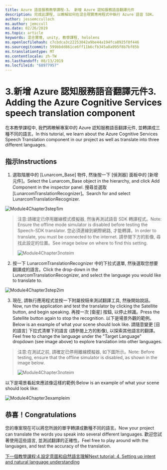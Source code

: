```yaml
---
title: Azure 語音服務教學課程-3。 新增 Azure 認知服務語音翻譯元件
description: 完成此課程, 以瞭解如何在混合現實應用程式中執行 Azure 語音 SDK。
author: jessemcculloch
ms.author: jemccull
ms.date: 02/26/2019
ms.topic: article
keywords: 混合實境, unity, 教學課程, hololens
ms.openlocfilehash: c7cbdca3c22253042a9be44a194fca8925f0f446
ms.sourcegitcommit: 599bbdd861ce6ff11b6cfb345a0a995f8b7bf85b
ms.translationtype: MT
ms.contentlocale: zh-TW
ms.lasthandoff: 08/13/2019
ms.locfileid: "68977957"
---
```

# <a name="3-adding-the-azure-cognitive-services-speech-translation-component"></a><span data-ttu-id="7eb6c-105">3.新增 Azure 認知服務語音翻譯元件</span><span class="sxs-lookup"><span data-stu-id="7eb6c-105">3. Adding the Azure Cognitive Services speech translation component</span></span>

<span data-ttu-id="7eb6c-106">在本教學課程中, 我們將瞭解專案中的 Azure 認知服務語音翻譯元件, 並轉譯成三種不同的語言。</span><span class="sxs-lookup"><span data-stu-id="7eb6c-106">In this tutorial, we learn about the Azure Cognitive Services Speech Translation component in our project as well as translate into three different languages.</span></span> 

## <a name="instructions"></a><span data-ttu-id="7eb6c-107">指示</span><span class="sxs-lookup"><span data-stu-id="7eb6c-107">Instructions</span></span>

1. <span data-ttu-id="7eb6c-108">選取階層中的 [Lunarcom_Base] 物件, 然後按一下 [偵測器] 面板中的 [新增元件]。</span><span class="sxs-lookup"><span data-stu-id="7eb6c-108">Select the Lunarcom_Base object in the hierarchy, and click Add Component in the inspector panel.</span></span> <span data-ttu-id="7eb6c-109">搜尋並選取 [LunarcomTranslationRecognizer]。</span><span class="sxs-lookup"><span data-stu-id="7eb6c-109">Search for and select LunarcomTranslationRecognizer.</span></span>

![Module4Chapter3step1im](images/module4chapter3step1im.PNG)

> <span data-ttu-id="7eb6c-111">注意:請確定已停用離線模式模擬器, 然後再測試語音 SDK 轉譯程式。</span><span class="sxs-lookup"><span data-stu-id="7eb6c-111">Note: Ensure the offline mode simulator is disabled before testing the Speech-SDK translator.</span></span> <span data-ttu-id="7eb6c-112">您必須連線到網際網路, 才能轉譯。</span><span class="sxs-lookup"><span data-stu-id="7eb6c-112">In order to translate, you must be connected to the internet.</span></span> <span data-ttu-id="7eb6c-113">請參閱下方的影像, 尋找此設定的位置。</span><span class="sxs-lookup"><span data-stu-id="7eb6c-113">See image below on where to find this setting.</span></span> 
>
> ![Module4Chapter3noteim](images/module4chapter3noteim.PNG)

2. <span data-ttu-id="7eb6c-115">按一下 LunarcomTranslationRecognizer 中的下拉式選單, 然後選取您想要翻譯成的語言。</span><span class="sxs-lookup"><span data-stu-id="7eb6c-115">Click the drop-down in the LunarcomTranslationRecognizer, and select the language you would like to translate to.</span></span>

![Module4Chapter3step2im](images/module4chapter3step2im.PNG)

3. <span data-ttu-id="7eb6c-117">現在, 請執行應用程式並按一下附屬按鈕來測試翻譯工具, 然後開始說話。</span><span class="sxs-lookup"><span data-stu-id="7eb6c-117">Now, run the application and test the translator by clicking the Satellite button, and begin speaking.</span></span> <span data-ttu-id="7eb6c-118">再按一次 [衛星] 按鈕, 以停止辨識。</span><span class="sxs-lookup"><span data-stu-id="7eb6c-118">Press the Satellite button again to stop the recognition.</span></span> <span data-ttu-id="7eb6c-119">以下是場景外觀的範例。</span><span class="sxs-lookup"><span data-stu-id="7eb6c-119">Below is an example of what your scene should look like.</span></span> <span data-ttu-id="7eb6c-120">請隨意變更 [目的語言] 下拉式清單下的語言 (請參閱上方的影像), 以探索其他語言的翻譯。</span><span class="sxs-lookup"><span data-stu-id="7eb6c-120">Feel free to change the language under the "Target Language" dropdown (see image above) to explore translation into other languages.</span></span>

> <span data-ttu-id="7eb6c-121">注意:在測試之前, 請確定已停用離線模擬器, 如下圖所示。</span><span class="sxs-lookup"><span data-stu-id="7eb6c-121">Note: Before testing, ensure that the offline simulator is disabled, as shown in the image below.</span></span>
>
> ![Module4Chapter3noteim](images/module4chapter3noteim.PNG)

<span data-ttu-id="7eb6c-123">以下是場景看起來應該像這樣的範例:</span><span class="sxs-lookup"><span data-stu-id="7eb6c-123">Below is an example of what your scene should look like:</span></span>

![Module4Chapter3exampleim](images/module4chapter3exampleim.PNG)

## <a name="congratulations"></a><span data-ttu-id="7eb6c-125">恭喜！</span><span class="sxs-lookup"><span data-stu-id="7eb6c-125">Congratulations</span></span>

<span data-ttu-id="7eb6c-126">您的專案現在可以將您所說的單字轉譯成數種不同的語言。</span><span class="sxs-lookup"><span data-stu-id="7eb6c-126">Now your project can translate the words you speak into several different languages.</span></span> <span data-ttu-id="7eb6c-127">歡迎您試著使用這些語言, 並測試翻譯的正確性。</span><span class="sxs-lookup"><span data-stu-id="7eb6c-127">Feel free to play around with the languages, and test the accuracy of the translation.</span></span> 

[<span data-ttu-id="7eb6c-128">下一個教學課程:4.設定意圖和自然語言理解</span><span class="sxs-lookup"><span data-stu-id="7eb6c-128">Next tutorial: 4. Setting up intent and natural language understanding</span></span>](mrlearning-speechSDK-ch4.md)

